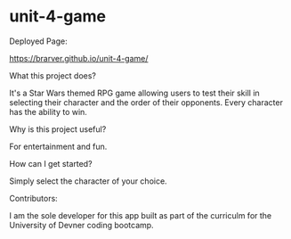 # unit-4-game


Deployed Page:

https://brarver.github.io/unit-4-game/

What this project does?

It's a Star Wars themed RPG game allowing users to test their skill in selecting their character and the order of their opponents. Every character has the ability to win.

Why is this project useful?

For entertainment and fun.

How can I get started?

Simply select the character of your choice.

Contributors:

I am the sole developer for this app built as part of the curriculm for the University of Devner coding bootcamp.